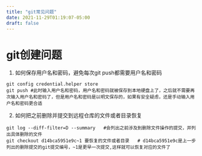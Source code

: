 ```yaml
---
title: "git常见问题"
date: 2021-11-29T01:19:07-05:00
draft: false
---
```

# git创建问题

1. 如何保存用户名和密码，避免每次git push都需要用户名和密码
```
git config credential.helper store
git push #此时输入用户名和密码，用户名和密码就被保存到本地硬盘上了，之后就不需要再次输入用户名和密码了，但是用户名和密码是以明文保存的，如果有安全疑虑，还是手动输入用户名和密码更合适
```


2. 如何把之前删除并提交到远程仓库的文件或者目录恢复
```
git log --diff-filter=D --summary   #会列出之前涉及到删除文件操作的提交，并列出具体删除的文件
git checkout d14bca5951e9c~1 要恢复的文件或者目录   # d14bca5951e9c是上一步列出的删除提交的git提交编号，~1是更早一次提交,这样就可以恢复对应的文件了
```
